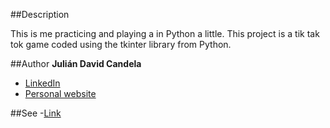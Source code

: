 ##Description

This is me practicing and playing a in Python a little. This project is a tik tak tok game coded using the tkinter library from Python.

##Author
**Julián David Candela**
* [LinkedIn](https://sites.google.com/view/juliandavidcandela/about-me)
* [Personal website](https://sites.google.com/view/juliandavidcandela/about-me)
  
##See
-[Link](putawetside)
